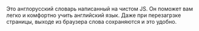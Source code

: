 Это англорусский словарь написанный на чистом JS.
Он поможет вам легко и комфортно учить английский язык.
Даже при перезагрзке страницы, выходе из браузера слова сохраняются и это удобно.